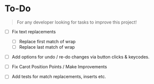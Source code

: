 # To-Do

> For any developer looking for tasks to improve this project! 

- [ ] Fix text replacements 
    - [ ] Replace first match of wrap
    - [ ] Replace last match of wrap

- [ ] Add options for undo / re-do changes via button clicks & keycodes.

- [ ] Fix Carot Position Points / Make Improvements

- [ ] Add tests for match replacements, inserts etc. 
